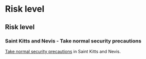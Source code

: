 # Risk level

## Risk level

### Saint Kitts and Nevis - Take normal security precautions

[Take normal security precautions](#levels "Risk Levels") in Saint Kitts and Nevis.